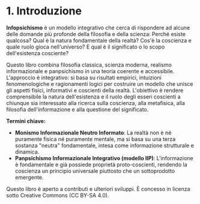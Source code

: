 # 1. Introduzione

**Infopsichismo** è un modello integrativo che cerca di rispondere ad alcune delle domande più profonde della filosofia e della scienza: Perché esiste qualcosa? Qual è la natura fondamentale della realtà? Cos'è la coscienza e quale ruolo gioca nell'universo? E qual è il significato o lo scopo dell'esistenza cosciente?

Questo libro combina filosofia classica, scienza moderna, realismo informazionale e panpsichismo in una teoria coerente e accessibile. L'approccio è integrativo: si basa su risultati empirici, intuizioni fenomenologiche e ragionamenti logici per costruire un modello che unisce gli aspetti fisici, informativi e coscienti della realtà. L'obiettivo è rendere comprensibile la natura dell'esistenza e il ruolo degli esseri coscienti a chiunque sia interessato alla ricerca sulla coscienza, alla metafisica, alla filosofia dell'informazione e alla questione del significato.

**Termini chiave:**

- **Monismo Informazionale Neutro Informato**: La realtà non è né puramente fisica né puramente mentale, ma si basa su una terza sostanza "neutra" fondamentale, intesa come informazione strutturale e dinamica.
- **Panpsichismo Informazionale Integrativo (modello IIP)**: L'informazione è fondamentale e già possiede proprietà proto-coscienti, rendendo la coscienza un principio universale piuttosto che un sottoprodotto emergente.

Questo libro è aperto a contributi e ulteriori sviluppi. È concesso in licenza sotto Creative Commons (CC BY-SA 4.0).
